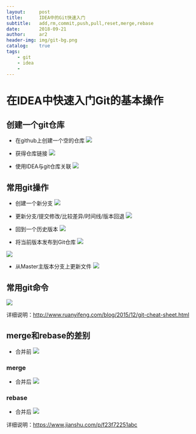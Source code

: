 ```yaml
---
layout:     post
title:      IDEA中的Git快速入门
subtitle:   add,rm,commit,push,pull,reset,merge,rebase
date:       2018-09-21
author:     ar2
header-img: img/git-bg.png
catalog: 	true
tags:
    - git
    - idea
    - 
---
```

# 在IDEA中快速入门Git的基本操作

    
## 创建一个git仓库
* 在github上创建一个空的仓库
![](http://i.aracg.cc/img/git-crtSrc.png)

* 获得仓库链接
![](http://i.aracg.cc/img/git-crtSrc1.png)

* 使用IDEA与git仓库关联
![](http://i.aracg.cc/img/git-clone.png)

## 常用git操作
* 创建一个新分支
![](http://i.aracg.cc/img/git-branch.png)

* 更新分支/提交修改/比较差异/时间线/版本回退
![](http://i.aracg.cc/img/git-opt.png)

* 回到一个历史版本
![](http://i.aracg.cc/img/git-reset.png)

* 将当前版本发布到Git仓库
![](http://i.aracg.cc/img/git-pull1.png)

![](http://i.aracg.cc/img/git-push.png)


* 从Master主版本分支上更新文件
![](http://i.aracg.cc/img/git-pull3.png)

## 常用git命令
![](http://i.aracg.cc/img/git-bg.png)

详细说明：<a href="http://www.ruanyifeng.com/blog/2015/12/git-cheat-sheet.html">http://www.ruanyifeng.com/blog/2015/12/git-cheat-sheet.html</a>
## merge和rebase的差别
* 合并前
![](https://upload-images.jianshu.io/upload_images/305877-5dece524b7130343.png?imageMogr2/auto-orient/)

### merge
* 合并后
![](https://upload-images.jianshu.io/upload_images/305877-c4ddfcf679821e2f.png?imageMogr2/auto-orient/)
### rebase
* 合并后
![](https://upload-images.jianshu.io/upload_images/305877-467ba180733adca1.png?imageMogr2/auto-orient/)

详细说明：<a href="https://www.jianshu.com/p/f23f72251abc">https://www.jianshu.com/p/f23f72251abc</a>